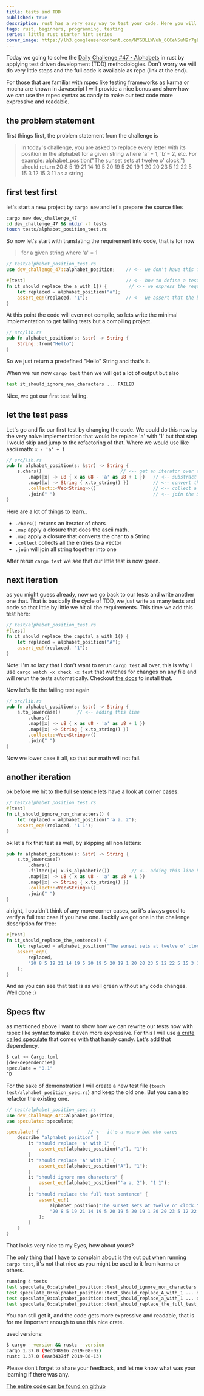 ```yaml
---
title: tests and TDD
published: true
description: rust has a very easy way to test your code. Here you will learn the very basics how to start to solve a problem test driven in rust
tags: rust, beginners, programming, testing
series: little rust starter hint series
cover_image: https://lh3.googleusercontent.com/NYGDLLWVuh_6CCeN5uM9r7gLXSjINF62oCXd2hME7O8CFl54Q32lLL9DHuiR8pXo1ObJQx_e7m8ExMxP-DCUxLtlxeId6JeLk83lWLYZ8eCQZdGQ19f-lcSpAyJkIz-4-RYWIJckC3E=w1000-h408-no
---
```


Today we going to solve the [Daily Challenge #47 - Alphabets][1] in rust by applying test driven development (TDD) methodologies. Don't worry we will do very little steps and the full code is available as repo (link at the end).

For those that are familiar with [rspec][2] like testing frameworks as karma or mocha are known in Javascript I will provide a nice bonus and show how we can use the rspec syntax as candy to make our test code more expressive and readable.

## the problem statement

first things first, the problem statement from the challenge is

> In today's challenge, you are asked to replace every letter with its position in the alphabet for a given string where 'a' = 1, 'b'= 2, etc.
> For example:
> alphabet_position("The sunset sets at twelve o' clock.") should return 20 8 5 19 21 14 19 5 20 19 5 20 19 1 20 20 23 5 12 22 5 15 3 12 15 3 11 as a string.

## first test first

let's start a new project by `cargo new` and let's prepare the source files

```bash
cargo new dev_challenge_47
cd dev_challenge_47 && mkdir -f tests
touch tests/alphabet_position_test.rs
```

So now let's start with translating the requirement into code, that is for now
> for a given string where 'a' = 1

```rust
// test/alphabet_position_test.rs
use dev_challenge_47::alphabet_position;    // <-- we don't have this function yet

#[test]                                     // <-- how to define a test in rust
fn it_should_replace_the_a_with_1() {        // <-- we express the requirement as name
    let replaced = alphabet_position("a");
    assert_eq!(replaced, "1");              // <-- we assert that the both are equal
}
```

At this point the code will even not compile, so lets write the minimal implementation to get failing tests but a compiling project.

```rust
// src/lib.rs
pub fn alphabet_position(s: &str) -> String {
    String::from("Hello")
}
```

So we just return a predefined "Hello" String and that's it.

When we run now `cargo test` then we will get a lot of output but also

```bash
test it_should_ignore_non_characters ... FAILED
```

Nice, we got our first test failing.

## let the test pass

Let's go and fix our first test by changing the code. We could do this now by the very naive implementation that would be replace 'a' with '1' but that step I would skip and jump to the refactoring of that. Where we would use like ascii math: `x - 'a' + 1`

```rust
// src/lib.rs
pub fn alphabet_position(s: &str) -> String {
    s.chars()                             // <-- get an iterator over all chars
        .map(|x| -> u8 { x as u8 - 'a' as u8 + 1 })   // <-- substract the ascii value of 'a'
        .map(|x| -> String { x.to_string() })         // <-- convert the char to a String
        .collect::<Vec<String>>()                     // <-- collect a Vector of String
        .join(" ")                                    // <-- join the Strings by whitespace
}
```

Here are a lot of things to learn..

* `.chars()` returns an iterator of chars
* `.map` apply a closure that does the ascii math.
* `.map` apply a closure that converts the char to a String
* `.collect` collects all the entries to a vector
* `.join` will join all string together into one

After rerun `cargo test` we see that our little test is now green.

## next iteration

as you might guess already, now we go back to our tests and write another one that. That is basically the cycle of TDD, we just write as many tests and code so that little by little we hit all the requirements. This time we add this test here:

```rust
// test/alphabet_position_test.rs
#[test]
fn it_should_replace_the_capital_a_with_1() {
    let replaced = alphabet_position("A");
    assert_eq!(replaced, "1");
}
```

Note: I'm so lazy that I don't want to rerun `cargo test` all over, this is why I use `cargo watch -x check -x test` that watches for changes on any file and will rerun the tests automatically. Checkout [the docs][3] to install that.

Now let's fix the failing test again

```rust
// src/lib.rs
pub fn alphabet_position(s: &str) -> String {
    s.to_lowercase()      // <-- adding this line
        .chars()
        .map(|x| -> u8 { x as u8 - 'a' as u8 + 1 })
        .map(|x| -> String { x.to_string() })
        .collect::<Vec<String>>()
        .join(" ")
}
```

Now we lower case it all, so that our math will not fail.

## another iteration

ok before we hit to the full sentence lets have a look at corner cases:

```rust
// test/alphabet_position_test.rs
#[test]
fn it_should_ignore_non_characters() {
    let replaced = alphabet_position("'a a. 2");
    assert_eq!(replaced, "1 1");
}
```

ok let's fix that test as well, by skipping all non letters:

```rust
pub fn alphabet_position(s: &str) -> String {
    s.to_lowercase()
        .chars()
        .filter(|x| x.is_alphabetic())        // <-- adding this line here
        .map(|x| -> u8 { x as u8 - 'a' as u8 + 1 })
        .map(|x| -> String { x.to_string() })
        .collect::<Vec<String>>()
        .join(" ")
}
```

alright, I couldn't think of any more corner cases, so it's always good to verify a full test case if you have one. Luckily we got one in the challenge description for free:

```rust
#[test]
fn it_should_replace_the_sentence() {
    let replaced = alphabet_position("The sunset sets at twelve o' clock.");
    assert_eq!(
        replaced,
        "20 8 5 19 21 14 19 5 20 19 5 20 19 1 20 20 23 5 12 22 5 15 3 12 15 3 11"
    );
}
```

And as you can see that test is as well green without any code changes. Well done :)

## Specs ftw

as mentioned above I want to show how we can rewrite our tests now with rspec like syntax to make it even more expressive. For this I will use [a crate called speculate][4] that comes with that handy candy. Let's add that dependency.

```bash
$ cat >> Cargo.toml
[dev-dependencies]
speculate = "0.1"
^D
```

For the sake of demonstration I will create a new test file (`touch test/alphabet_position_spec.rs`) and keep the old one. But you can also refactor the existing one.

```rust
// test/alphabet_position_spec.rs
use dev_challenge_47::alphabet_position;
use speculate::speculate;

speculate! {                  // <-- it's a macro but who cares
    describe "alphabet_position" {
        it "should replace 'a' with 1" {
            assert_eq!(alphabet_position("a"), "1");
        }
        it "should replace 'A' with 1" {
            assert_eq!(alphabet_position("A"), "1");
        }
        it "should ignore non characters" {
            assert_eq!(alphabet_position("'a a. 2"), "1 1");
        }
        it "should replace the full test sentence" {
            assert_eq!(
                alphabet_position("The sunset sets at twelve o' clock."),
                "20 8 5 19 21 14 19 5 20 19 5 20 19 1 20 20 23 5 12 22 5 15 3 12 15 3 11"
            );
        }
    }
}
```

That looks very nice to my Eyes, how about yours?

The only thing that I have to complain about is the out put when running `cargo test`, it's not that nice as you might be used to it from karma or others.

```sh
running 4 tests
test speculate_0::alphabet_position::test_should_ignore_non_characters ... ok
test speculate_0::alphabet_position::test_should_replace_A_with_1 ... ok
test speculate_0::alphabet_position::test_should_replace_a_with_1 ... ok
test speculate_0::alphabet_position::test_should_replace_the_full_test_sentence ... ok
```

You can still get it, and the code gets more expressive and readable, that is for me important enough to use this nice crate.

used versions:

```bash
$ cargo --version && rustc --version
cargo 1.37.0 (9edd08916 2019-08-02)
rustc 1.37.0 (eae3437df 2019-08-13)
```

Please don't forget to share your feedback, and let me know what was your learning if there was any.

[The entire code can be found on github][5]

[1]: https://dev.to/thepracticaldev/daily-challenge-47-alphabets-4cbn
[2]: https://rspec.info/
[3]: https://docs.rs/crate/cargo-watch/3.2.0/source/README.md
[4]: https://crates.io/crates/speculate
[5]: https://github.com/sassman/edu-tdd-rust
